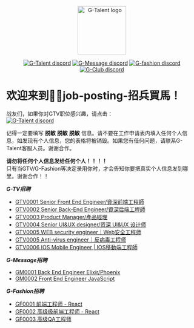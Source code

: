 <p align="center">
    <img width="128" src="https://cdn.discordapp.com/icons/722949830200000574/9a27cf49917a67376ba4ac5b29c5265c.png?size=128" alt="G-Talent logo">
</p>
<p align="center">
      <a href="https://discord.gg/rUA99Qd"><img src="https://img.shields.io/badge/discord-join-black" alt="G-Talent discord"></a>
      <a href="https://discord.com/channels/730052930547482686/"><img src="https://img.shields.io/badge/discord-G_Message-green" alt="G-Message discord"></a>
      <a href="https://discord.com/channels/731732731565703279/"><img src="https://img.shields.io/badge/discord-G_Fashion-blue" alt="G-fashion discord"></a>
      <a href="https://discord.com/channels/731732762708672602/"><img src="https://img.shields.io/badge/discord-G_Club-yellow" alt="G-Club discord"></a>
</p>

# 欢迎来到🐎🐎job-posting-招兵買馬！

战友们，如果你对GTV职位感兴趣，请点击：   
<a href="https://discord.gg/rUA99Qd"><img src="https://img.shields.io/badge/discord-apply--for--job-green?logo=discord&style=for-the-badge" alt="G-Talent discord"></a>   
  
记得一定要填写 **脱敏** **脱敏** **脱敏** 信息。请不要在工作申请表内填入任何个人信息，如发现有个人信息，您的表格将被销毁。如果您有任何问题，请联系G-Talent客服人员。谢谢合作。
   
**请勿将任何个人信息发给任何个人！！！！**    
只有当GTV/G-Fashion等决定录用你时，才会告知你要把真实个人信息发到哪里。谢谢合作！！
   
***G-TV招聘***   
         
- [GTV0001 Senior Front End Engineer/資深前端工程師](https://github.com/gtalent-community/jobs/tree/master/jobs/Senior_Front_End_Engineer_GTV0001.md)   
- [GTV0002 Senior Back-End Engineer/資深后端工程師](https://github.com/gtalent-community/jobs/tree/master/jobs/Senior_Back_End_Engineer_GTV0002.md)  
- [GTV0003 Product Manager/產品經理](https://github.com/gtalent-community/jobs/tree/master/jobs/Product_Manager_GTV0003.md)  
- [GTV0004 Senior UI&UX designer/资深 UI&UX 设计师](https://github.com/gtalent-community/jobs/tree/master/jobs/Senior_UIUX_designer_GTV0004.md)  
- [GTV0005 WEB security engineer｜Web安全⼯程师](https://github.com/gtalent-community/jobs/tree/master/jobs/WEB_Secturity_Engineer_GTV0005.md)  
- [GTV0005 Anti-virus engineer｜反病毒⼯程师](https://github.com/gtalent-community/jobs/tree/master/jobs/WEB_Anti_virus_Engineer_GTV0005.md)  
- [GTV0006 IOS Mobile Engineer | IOS移動端⼯程師](https://github.com/gtalent-community/jobs/tree/master/jobs/IOS_Mobile_Engineer_GTV0006.md)  

***G-Message招聘***

- [GM0001 Back End Engineer Elixir/Phoenix](https://github.com/gtalent-community/jobs/tree/master/jobs/Back_End_Engineer_Elixir_Phoenix_GM0001.md)
- [GM0002 Front End Engineer JavaScript](https://github.com/gtalent-community/jobs/tree/master/jobs/Front_End_Engineer_JavaScript_GM0002.md)

***G-Fashion招聘***

- [GF0001 前端工程师 - React](https://github.com/gtalent-community/jobs/tree/master/jobs/Front_End_Engineer_React_GF0001.md)
- [GF0002 高级级前端工程师 - React](https://github.com/gtalent-community/jobs/tree/master/jobs/Senior_Front_End_Engineer_React_GF0002.md)
- [GF0003 ⾼级QA⼯程师](https://github.com/gtalent-community/jobs/tree/master/jobs/Senior_QA_Engineer_GF0003.md)
